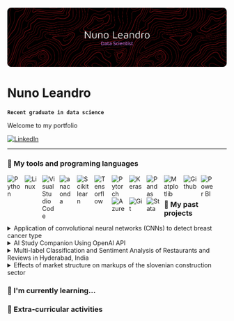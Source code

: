 ![Header](./github-header-banner.png)
# Nuno Leandro
**` Recent graduate in data science `**


Welcome to my portfolio



<p><a href="https://www.linkedin.com/in/thomas-guibert" target="_blank"><img alt="LinkedIn" src="https://img.shields.io/badge/linkedin-%230077B5.svg?&style=for-the-badge&logo=linkedin&logoColor=white" /></a> 
</p>





---
### 🔧 My tools and programing languages


<img align="left" title="Python" alt="Python" width="30px" src="https://cdn.jsdelivr.net/gh/devicons/devicon@latest/icons/python/python-original.svg" style="padding-right:10px;" />
<img align="left" title="Linux" alt="Linux" width="30px" src="https://cdn.jsdelivr.net/gh/devicons/devicon@latest/icons/linux/linux-original.svg" style="padding-right:10px;" />
<img align="left" title="Visual Studio Code" alt="Visual Studio Code" width="30px" src="https://cdn.jsdelivr.net/gh/devicons/devicon/icons/vscode/vscode-original.svg" style="padding-right:10px;" />
<img align="left" title="Anaconda" alt="anaconda" width="30px" src="https://cdn.jsdelivr.net/gh/devicons/devicon@latest/icons/anaconda/anaconda-original.svg" style="padding-right:10px;" />
<img align="left" title="Scikitlearn" alt="Scikitlearn" width="30px" src="https://cdn.jsdelivr.net/gh/devicons/devicon@latest/icons/scikitlearn/scikitlearn-original.svg" style="padding-right:10px;" />
<img align="left" title="Tensorflow" alt="Tensorflow" width="30px" src="https://cdn.jsdelivr.net/gh/devicons/devicon@latest/icons/tensorflow/tensorflow-original.svg" style="padding-right:10px;" />
<img align="left" title="Pytorch" alt="Pytorch" width="30px" src="https://cdn.jsdelivr.net/gh/devicons/devicon@latest/icons/pytorch/pytorch-original.svg" style="padding-right:10px;" />
<img align="left" title="Keras" alt="Keras" width="30px" src="https://cdn.jsdelivr.net/gh/devicons/devicon@latest/icons/keras/keras-original.svg" style="padding-right:10px;" />
<img align="left" title="Pandas" alt="Pandas" width="30px" src="https://cdn.jsdelivr.net/gh/devicons/devicon@latest/icons/pandas/pandas-original.svg" style="padding-right:10px;" />
<img align="left" title="Matplotlib" alt="Matplotlib" width="35px" src="https://cdn.jsdelivr.net/gh/devicons/devicon@latest/icons/matplotlib/matplotlib-original.svg" style="padding-right:10px;" />
<img align="left" title="Github" alt="Github" width="30px" src="https://cdn.jsdelivr.net/gh/devicons/devicon@latest/icons/github/github-original.svg" style="padding-right:10px;" />
<img align="left" title="Power BI" alt="Power BI" width="30px" src="https://upload.wikimedia.org/wikipedia/commons/c/cf/New_Power_BI_Logo.svg" style="padding-right:10px;" />
<img align="left" title="Azure" alt="Azure" width="30px" src="https://cdn.jsdelivr.net/gh/devicons/devicon@latest/icons/azure/azure-original.svg" style="padding-right:10px;" />
<img align="left" title="Git" alt="Git" width="30px" src="https://cdn.jsdelivr.net/gh/devicons/devicon@latest/icons/git/git-original.svg" style="padding-right:10px;" />
<img align="left" title="Stata" alt="Stata" width="30px" src="https://cdn.jsdelivr.net/gh/devicons/devicon@latest/icons/stata/stata-original-wordmark.svg" style="padding-right:10px;" />
<br/ >
<br/ >





###  📌 My past projects


<details>
  <summary> Application of convolutional neural networks (CNNs) to detect breast cancer type </summary>
  <br/ >
  <p>
<img alt="Python" src="https://img.shields.io/badge/-Python-3776AB?style=flat-square&logo=Python&logoColor=white" />
<img alt="Tensorflow" src="https://img.shields.io/badge/-Tensorflow-FF6F00?style=flat-square&logo=tensorflow&logoColor=white" />

<img alt="Keras" src="https://img.shields.io/badge/-Keras-D00000?style=flat-square&logo=keras&logoColor=white" />
<img alt="Scikit Learn" src="https://img.shields.io/badge/-Scikit Learn-F7931E?style=flat-square&logo=scikit-learn&logoColor=white" />
</p>

  In honor of the breast cancer awareness month, me and my coleagues trained a CNN for multiclass classification of benign and malign tumors by using microscopic images  of breast tissue.  Our final model achieved an F1 score (![harmonic mean of precision and recall](https://en.wikipedia.org/wiki/F-score)) of 0.83 on unseen data. Check below the model training process and the result of my implementation of a novel medical image normalization (![Macenko et al. 2009](https://www.cs.unc.edu/~mn/sites/default/files/macenko2009.pdf)).

<img width="715" height="250" alt="image" src="https://github.com/user-attachments/assets/fc128582-2514-47ec-b062-543adc4407a2" />

<p align="center"> Figure 1: Before and after image normalization </p>
  
<img width="631" height="300" alt="image" src="https://github.com/user-attachments/assets/95689216-890d-4199-8cea-3b9e585c08e6" />
<p align="center"> Figure 2: Plots of the accuracy and loss on training and validation sets on the model training process </p>
  
  - Made in collaboration with: João Capitão, Maria Rodrigues, Vidhi Rajanikante, Yehor Malakhov
  - Made with data from:
  - Read about our implementation: 📄 [Final report (PDF)](https://github.com/El-leandr0/El-leandr0/blob/main/docs/tumor_cnn_report.pdf)
---
</details>


<details>
  <summary> AI Study Companion Using OpenAI API </summary>
  <br/ >
  <p>
<img alt="Python" src="https://img.shields.io/badge/-Python-3776AB?style=flat-square&logo=Python&logoColor=white" />
<img alt="Pinecone" src="https://img.shields.io/badge/-Pinecone-1C17FF?style=flat-square&logoColor=white" />
<img alt="Openai" src="https://img.shields.io/badge/-Openai API-412991?style=flat-square&logo=openai&logoColor=white" />
<img alt="Langchain" src="https://img.shields.io/badge/-Langchain-1C3C3C?style=flat-square&logo=langchain&logoColor=white" />
<img alt="Streamlit" src="https://img.shields.io/badge/-Streamlit-FF4B4B?style=flat-square&logo=streamlit&logoColor=white" />
<img alt="Scikit Learn" src="https://img.shields.io/badge/-Scikit Learn-F7931E?style=flat-square&logo=scikit-learn&logoColor=white" />
<img alt="Hugging Face" src="https://img.shields.io/badge/-Hugging Face-FFD21E?style=flat-square&logo=huggingface&logoColor=white" />



    
</p>

  This project was created by students partaking their final year of Data Science Bachelor's at NOVA Information Management School. In lieu of the Capstone Project Course, a fictional company, Aurora, was created. Aurora was created with the purpose of enhancing students’ academic journeys by leveraging AI for dynamic, personalized learning experiences that improve his/her engagement, motivation, and academic success. Aurora reaches to become the trusted, go-to study companion for students, offering a simple, engaging, and effective way to learn.

Aurora was created to address the challenges students face with traditional educational tools, often lacking personalization, interactivity, and emotional support. The company's AI-powered chatbot serves as a personalized learning companion, offering tailored tools and resources to make studying and learning more effective and enjoyable.
Check our website: https://aurora4youcp.wixsite.com/aurora
  
  - Made in collaboration with: João Capitão, Maria Rodrigues, Vidhi Rajanikante and Yehor Malakhov
---
</details>

<details>
  <summary> Multi-label Classification and Sentiment Analysis of Restaurants and Reviews in Hyderabad, India </summary>
  <br/ >
  <p>
<img alt="Python" src="https://img.shields.io/badge/-Python-3776AB?style=flat-square&logo=Python&logoColor=white" />
<img alt="NLTK" src="https://img.shields.io/badge/-NLTK-3776AB?style=flat-square&logo=Python&logoColor=white" />
<img alt="Matplotlib" src="https://img.shields.io/badge/-Matplotlib-3776AB?style=flat-square&logo=Python&logoColor=white" />
<img alt="Scikit Learn" src="https://img.shields.io/badge/-Scikit Learn-F7931E?style=flat-square&logo=scikit-learn&logoColor=white" />
<img alt="Pandas" src="https://img.shields.io/badge/-Pandas-150458?style=flat-square&logo=pandas&logoColor=white" />
<img alt="Plotly" src="https://img.shields.io/badge/-Plotly-7A76FF?style=flat-square&logo=plotly&logoColor=white" />

    
</p>

 As digital content continues to increase at an unprecedented rate, text mining has emerged as an essential tool
for data-driven decision-making, allowing organisations to extract valuable insights from textual data in several
sectors.
The present report explores the use of text mining algorithms on two datasets based on restaurants and their
reviews, focusing on sentiment analysis, topic modelling, clustering and multilabel classification. The analysis
uses Natural Language Processing (NLP) and machine learning to detect patterns in consumer feedback, identify
developing topics, and predict features such as cuisine types based on review content.

<img width="398" height="300" alt="image" src="https://github.com/user-attachments/assets/9ea5d15a-5498-4b22-9704-1ca28bbfb2c9" />
<img width="543" height="350" alt="image" src="https://github.com/user-attachments/assets/ad2a1e68-e703-4229-ab10-40ac0ffb72d7" />


  - Made in collaboration with: Miguel Matos, Patrícia Bezerra, Rita Silva and Vasco Capão
  - Made with data from:
  -   - Read about our implementation: 📄 [Final report (PDF)](https://github.com/El-leandr0/El-leandr0/blob/main/docs/textmining_report.pdf)
---
</details>

<details>
  <summary> Effects of market structure on markups of the slovenian construction sector </summary>
   <br/ >
  <p>
<img alt="R" src="https://img.shields.io/badge/-R-276DC3?style=flat-square&logo=R&logoColor=white" />
<img alt="Stata" src="https://img.shields.io/badge/-Stata-3776AB?style=flat-square&logoColor=white" />    
</p>
 As digital content continues to increase at an unprecedented rate, text mining has emerged as an essential tool
for data-driven decision-making, allowing organisations to extract valuable insights from textual data in several
sectors.
The present report explores the use of text mining algorithms on two datasets based on restaurants and their
reviews, focusing on sentiment analysis, topic modelling, clustering and multilabel classification. The analysis
uses Natural Language Processing (NLP) and machine learning to detect patterns in consumer feedback, identify
developing topics, and predict features such as cuisine types based on review content.

<img width="500" height="446" alt="image" src="https://github.com/user-attachments/assets/ff83fbe9-bdbc-46fb-a312-5b6ba35701c2" />
<img width="500" height="446" alt="image" src="https://github.com/user-attachments/assets/e00b49dd-9116-47ef-b6f0-704ec3b10697" />


  
  - Made in collaboration with: Feliks Možina, Anže Čertanec and Uroš Dikić
  - Made with data from:
  - Read about our implementation: 📄 [Final report (PDF)](https://github.com/El-leandr0/El-leandr0/blob/main/docs/slovene_markups_report.pdf)
---
</details>


###  📝 I'm currently learning...




###  📎 Extra-curricular activities










